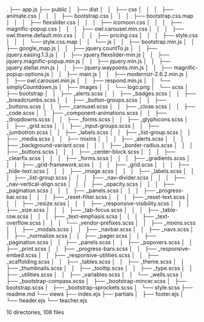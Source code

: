 .
├── app.js
├── public
│   ├── dist
│   │   ├── css
│   │   │   ├── animate.css
│   │   │   ├── bootstrap.css
│   │   │   ├── bootstrap.css.map
│   │   │   ├── flexslider.css
│   │   │   ├── icomoon.css
│   │   │   ├── magnific-popup.css
│   │   │   ├── owl.carousel.min.css
│   │   │   ├── owl.theme.default.min.css
│   │   │   ├── pricing.css
│   │   │   ├── style.css
│   │   │   └── style.css.map
│   │   └── js
│   │       ├── bootstrap.min.js
│   │       ├── google_map.js
│   │       ├── jquery.countTo.js
│   │       ├── jquery.easing.1.3.js
│   │       ├── jquery.flexslider-min.js
│   │       ├── jquery.magnific-popup.min.js
│   │       ├── jquery.min.js
│   │       ├── jquery.stellar.min.js
│   │       ├── jquery.waypoints.min.js
│   │       ├── magnific-popup-options.js
│   │       ├── main.js
│   │       ├── modernizr-2.6.2.min.js
│   │       ├── owl.carousel.min.js
│   │       ├── respond.min.js
│   │       └── simplyCountdown.js
│   ├── images
│   │   └── logo.png
│   └── scss
│       ├── bootstrap
│       │   ├── _alerts.scss
│       │   ├── _badges.scss
│       │   ├── _breadcrumbs.scss
│       │   ├── _button-groups.scss
│       │   ├── _buttons.scss
│       │   ├── _carousel.scss
│       │   ├── _close.scss
│       │   ├── _code.scss
│       │   ├── _component-animations.scss
│       │   ├── _dropdowns.scss
│       │   ├── _forms.scss
│       │   ├── _glyphicons.scss
│       │   ├── _grid.scss
│       │   ├── _input-groups.scss
│       │   ├── _jumbotron.scss
│       │   ├── _labels.scss
│       │   ├── _list-group.scss
│       │   ├── _media.scss
│       │   ├── mixins
│       │   │   ├── _alerts.scss
│       │   │   ├── _background-variant.scss
│       │   │   ├── _border-radius.scss
│       │   │   ├── _buttons.scss
│       │   │   ├── _center-block.scss
│       │   │   ├── _clearfix.scss
│       │   │   ├── _forms.scss
│       │   │   ├── _gradients.scss
│       │   │   ├── _grid-framework.scss
│       │   │   ├── _grid.scss
│       │   │   ├── _hide-text.scss
│       │   │   ├── _image.scss
│       │   │   ├── _labels.scss
│       │   │   ├── _list-group.scss
│       │   │   ├── _nav-divider.scss
│       │   │   ├── _nav-vertical-align.scss
│       │   │   ├── _opacity.scss
│       │   │   ├── _pagination.scss
│       │   │   ├── _panels.scss
│       │   │   ├── _progress-bar.scss
│       │   │   ├── _reset-filter.scss
│       │   │   ├── _reset-text.scss
│       │   │   ├── _resize.scss
│       │   │   ├── _responsive-visibility.scss
│       │   │   ├── _size.scss
│       │   │   ├── _tab-focus.scss
│       │   │   ├── _table-row.scss
│       │   │   ├── _text-emphasis.scss
│       │   │   ├── _text-overflow.scss
│       │   │   └── _vendor-prefixes.scss
│       │   ├── _mixins.scss
│       │   ├── _modals.scss
│       │   ├── _navbar.scss
│       │   ├── _navs.scss
│       │   ├── _normalize.scss
│       │   ├── _pager.scss
│       │   ├── _pagination.scss
│       │   ├── _panels.scss
│       │   ├── _popovers.scss
│       │   ├── _print.scss
│       │   ├── _progress-bars.scss
│       │   ├── _responsive-embed.scss
│       │   ├── _responsive-utilities.scss
│       │   ├── _scaffolding.scss
│       │   ├── _tables.scss
│       │   ├── _theme.scss
│       │   ├── _thumbnails.scss
│       │   ├── _tooltip.scss
│       │   ├── _type.scss
│       │   ├── _utilities.scss
│       │   ├── _variables.scss
│       │   └── _wells.scss
│       ├── _bootstrap-compass.scss
│       ├── _bootstrap-mincer.scss
│       ├── bootstrap.scss
│       ├── _bootstrap-sprockets.scss
│       └── style.scss
├── readme.md
└── views
    ├── index.ejs
    ├── partials
    │   ├── footer.ejs
    │   └── header.ejs
    └── teacher.ejs

10 directories, 108 files
